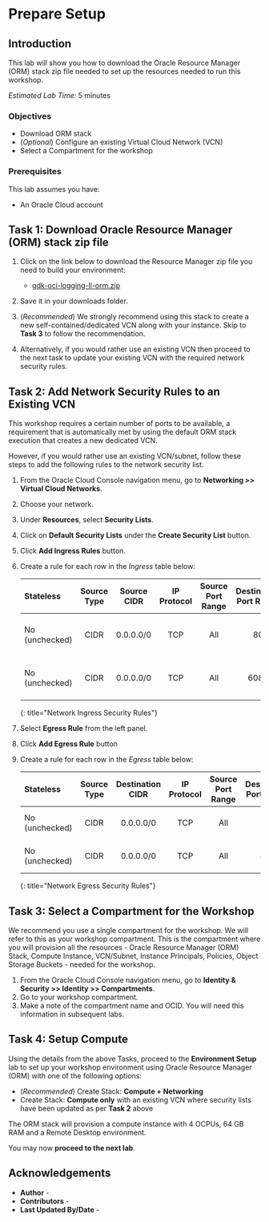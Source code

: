 # Prepare Setup

## Introduction

This lab will show you how to download the Oracle Resource Manager (ORM) stack zip file needed to set up the resources needed to run this workshop.

*Estimated Lab Time:* 5 minutes

### Objectives

* Download ORM stack
* (*Optional*) Configure an existing Virtual Cloud Network (VCN)
* Select a Compartment for the workshop

### Prerequisites

This lab assumes you have:

* An Oracle Cloud account

## Task 1: Download Oracle Resource Manager (ORM) stack zip file

1. Click on the link below to download the Resource Manager zip file you need to build your environment:

    * [gdk-oci-logging-ll-orm.zip](https://c4u04.objectstorage.us-ashburn-1.oci.customer-oci.com/p/EcTjWk2IuZPZeNnD_fYMcgUhdNDIDA6rt9gaFj_WZMiL7VvxPBNMY60837hu5hga/n/c4u04/b/livelabsfiles/o/oci-library/gdk-oci-email-ll-orm.zip)

2. Save it in your downloads folder.

3. (*Recommended*) We strongly recommend using this stack to create a new self-contained/dedicated VCN along with your instance. Skip to **Task 3** to follow the recommendation.

4. Alternatively, if you would rather use an existing VCN then proceed to the next task to update your existing VCN with the required network security rules.

## Task 2: Add Network Security Rules to an Existing VCN

This workshop requires a certain number of ports to be available, a requirement that is automatically met by using the default ORM stack execution that creates a new dedicated VCN.

However, if you would rather use an existing VCN/subnet, follow these steps to add the following rules to the network security list.

1. From the Oracle Cloud Console navigation menu, go to **Networking >> Virtual Cloud Networks**.
2. Choose your network.
3. Under **Resources**, select **Security Lists**.
4. Click on **Default Security Lists** under the **Create Security List** button.
5. Click **Add Ingress Rules** button.
6. Create a rule for each row in the *Ingress* table below:

    | Stateless      | Source Type | Source CIDR | IP Protocol | Source Port Range | Destination Port Range | Description                |
    | :------------- | :---------: | :---------: | :---------: | :---------------: | :--------------------: | :------------------------- |
    | No (unchecked) |    CIDR     |  0.0.0.0/0  |     TCP     |        All        |           80           | Remote Desktop using noVNC |
    | No (unchecked) |    CIDR     |  0.0.0.0/0  |     TCP     |        All        |          6080          | Remote Desktop using noVNC |
    {: title="Network Ingress Security Rules"}

7. Select **Egress Rule** from the left panel.
8. Click **Add Egress Rule** button
9. Create a rule for each row in the *Egress* table below:

    | Stateless      | Source Type | Destination CIDR | IP Protocol | Source Port Range | Destination Port Range | Description           |
    | :------------- | :---------: | :--------------: | :---------: | :---------------: | :--------------------: | :-------------------- |
    | No (unchecked) |    CIDR     |    0.0.0.0/0     |     TCP     |        All        |           80           | Outbound HTTP access  |
    | No (unchecked) |    CIDR     |    0.0.0.0/0     |     TCP     |        All        |          443           | Outbound HTTPS access |
    {: title="Network Egress Security Rules"}

## Task 3: Select a Compartment for the Workshop

We recommend you use a single compartment for the workshop. We will refer to this as your workshop compartment. This is the compartment where you will provision all the resources - Oracle Resource Manager (ORM) Stack, Compute Instance, VCN/Subnet, Instance Principals, Policies, Object Storage Buckets - needed for the workshop.

1. From the Oracle Cloud Console navigation menu, go to **Identity & Security >> Identity >> Compartments**.
2. Go to your workshop compartment.
3. Make a note of the compartment name and OCID. You will need this information in subsequent labs.

## Task 4: Setup Compute

Using the details from the above Tasks, proceed to the **Environment Setup** lab to set up your workshop environment using Oracle Resource Manager (ORM) with one of the following options:

* (*Recommended*) Create Stack: **Compute + Networking**
* Create Stack: **Compute only** with an existing VCN where security lists have been updated as per **Task 2** above

The ORM stack will provision a compute instance with 4 OCPUs, 64 GB RAM and a Remote Desktop environment.

You may now **proceed to the next lab**.

## Acknowledgements

* **Author** - [](var:author)
* **Contributors** - [](var:contributors)
* **Last Updated By/Date** - [](var:last_updated)
